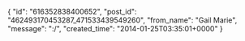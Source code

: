  {
   "id": "616352838400652",
   "post_id": "462493170453287_471533439549260",
   "from_name": "Gail Marie",
   "message": ":/",
   "created_time": "2014-01-25T03:35:01+0000"
 }
